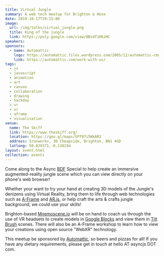 ```yaml
---
title: Virtual Jungle
summary: A web tech meetup for Brighton & Hove
date: 2019-10-17T19:15:00
image:
  url: /img/talks/virtual_jungle.png
  title: King of the jungle
  link: https://poly.google.com/view/0Bvdf1H6zHC
speakers:
sponsors:
  - name: Automattic
    logo: https://automattic.files.wordpress.com/2005/12/automattic-cmyk.png
    link: https://automattic.com/work-with-us/
tags:
  - js
  - javascript
  - animation
  - art
  - canvas
  - collaboration
  - drawing
  - hackday
  - vr
  - xr
  - aframe
  - visualisation
venue:
  name: The Skiff
  link: https://www.theskiff.org/
  location: https://goo.gl/maps/SPf97i5WkAR2
  address: Ironworks, 30 Cheapside, Brighton, BN1 4GD
  latlong: 50.829371,-0.138194
layout: event.html
collection: events
---
```

Come along to the Async [BDF](https://brightondigitalfestival.co.uk/) Special to help create an immersive augmented-reality jungle scene which you can view directly on your phone's web browser!

Whether your want to try your hand at creating 3D models of the Jungle's denizens using Virtual Reality, bring them to life through web technologies such as [A-Frame](https://aframe.io/) and [AR.js](https://github.com/jeromeetienne/AR.js), or help craft the arts & crafts jungle background, we could use your skills!

Brighton-based [Mnemoscene.io](https://mnemoscene.io) will be on hand to coach us through the use of VR headsets to create models in [Google Blocks](https://vr.google.com/blocks/) and view them in [Tilt Brush](https://www.tiltbrush.com/) scenes. There will also be an A-Frame workshop to learn how to view your creations using open source "WebXR" technology.

This meetup be sponsored by [Automattic](https://automattic.com/work-with-us/), so beers and pizzas for all! If you have any dietary requirements, please get in touch at hello AT asyncjs DOT com.
